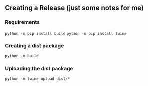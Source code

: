 ## Creating a Release (just some notes for me)

### Requirements

`python -m pip install build`
`python -m pip install twine`

### Creating a dist package

`python -m build`

### Uploading the dist package

`python -m twine upload dist/*`